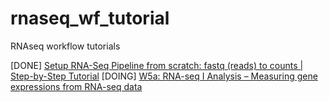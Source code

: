 # rnaseq_wf_tutorial
RNAseq workflow tutorials

[DONE] [Setup RNA-Seq Pipeline from scratch: fastq (reads) to counts | Step-by-Step Tutorial](https://github.com/geocarvalho/rnaseq_wf_tutorial/tree/main/bioinfomagician)
[DOING] [W5a: RNA-seq I Analysis – Measuring gene expressions from RNA-seq data](https://github.com/geocarvalho/rnaseq_wf_tutorial/tree/main/ucla_w5a)